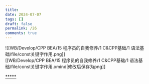 ```yaml
---
title: 
date: 2024-07-07
tags: []
draft: false
permalink: /26
comments: true
---
```

![[WB/Develop/CPP BEA/15 程序员的自我修养/1 C&CPP基础/1 语法基础/file/const关键字作用.png]]   
[[WB/Develop/CPP BEA/15 程序员的自我修养/1 C&CPP基础/1 语法基础/file/const关键字作用.xmind|修改后保存为png]]  



[*****](WB/Develop/CPP%20BEA/15%20程序员的自我修养/1%20C&CPP基础/1%20语法基础/1%20语法基础.md)

